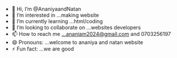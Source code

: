 - 👋 Hi, I’m @AnaniyaandNatan
- 👀 I’m interested in ...making website
- 🌱 I’m currently learning ...html/coding
- 💞️ I’m looking to collaborate on ...websites developers
- 📫 How to reach me ...ananiam2024@gmail.com and 0703256197
- 😄 Pronouns: ...welcome to ananiya and natan website
- ⚡ Fun fact: ...we are good

<!---
AnaniyaandNatan/AnaniyaandNatan is a ✨ special ✨ repository because its `README.md` (this file) appears on your GitHub profile.
You can click the Preview link to take a look at your changes.
--->

